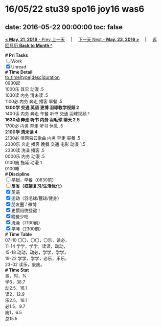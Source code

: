 # 16/05/22 stu39 spo16 joy16 was6

date: 2016-05-22 00:00:00
toc: false
---
[**< May. 21, 2016** - Prev 上一天](/lifelogs/2016/05/d21.html) &nbsp; &nbsp; | &nbsp; &nbsp; [下一天 Next - **May. 23, 2016 >**](/lifelogs/2016/05/d23.html) &nbsp; &nbsp; |  &nbsp; &nbsp; [返回月历 **Back to Month ^**](/lifelogs/2016/05/index.html)
<br/><div><b># Pri Tasks</b></div><div><input type="checkbox"/>Work</div><div><input checked="true" type="checkbox"/>Unread</div><div><b># Time Detail</b></div><div><u>to_time|type|desc|duration</u></div><div>0930起</div><div>1000乐 其它 动漫 .5</div><div>1030读 内务 清未读 .5</div><div>1100必 内务 奔走 播客 早餐 .5</div><div><b>1300学 交通 英语 更博 羽球教学视频 2</b></div><div>1400读 内务 奔走 午餐 听书 交通 羽球视频 1</div><div><b>1630动 奔走 听书 内务 羽毛球 聊天 2.5</b></div><div>1700必 内务 奔走 听书 休息 .5</div><div><b>2100学 清未读 4</b></div><div>2130必 清网易云歌曲 内务 奔走 买餐 .5</div><div>2300乐 奔走 播客 晚餐 交通 电影 动漫 1.5</div><div>2330读 洗澡 播客 .5</div><div>0000乐 内务 动漫 .5</div><div>0100废 拖延 动漫 1</div><div>0100睡</div><div><b># Discipline</b></div><div><input type="checkbox"/>早起，早餐（0830前）</div><div><b><input type="checkbox"/></b><b>反省（框架复习/生活优化）</b></div><div><input checked="true" type="checkbox"/>英语</div><div><input checked="true" type="checkbox"/>运动（羽毛球/毽球/健身）</div><div><input checked="true" type="checkbox"/>朋友圈 / 微博</div><div><input checked="true" type="checkbox"/>更惯用快捷键！</div><div><input checked="true" type="checkbox"/>晚餐少吃</div><div><input checked="true" type="checkbox"/>洗澡（2130前）</div><div><input checked="true" type="checkbox"/>早睡（2300前）</div><div><b># Time Table</b></div><div>07-10 〇〇，〇〇，〇乐，读必，</div><div>11-14 学学，学学，读读，动动，</div><div>15-18 动动，动必，学学，学学，</div><div>19-22 学学，学学，必乐，乐乐，</div><div>23-02 读乐，废废。</div><div><b># Time Stat</b></div><div>类，时，%</div><div>学6，38.7</div><div>动2.5，16.1</div><div>读2，12.9</div><div>乐2.5，16.1</div><div>必1.5，9.7</div><div>废1，6.5</div><div>总15.5</div>
